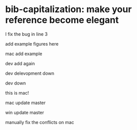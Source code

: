 # bib-capitalization: make your reference become elegant

I fix the bug in line 3

add example figures here

mac add example

dev add again

dev delevopment down

dev down

this is mac!


mac update master

win update master

manually fix the conflicts on mac
